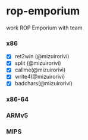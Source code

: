 # rop-emporium
work ROP Emporium with team

### x86

- [x] ret2win (@mizuirorivi)
- [x] split (@mizuirorivi)
- [x] callme(@mizuirorivi)
- [x] write4(@mizuirorivi)
- [x] badchars(@mizuirorivi)

### x86-64

### ARMv5

### MIPS



